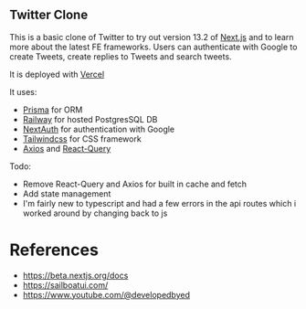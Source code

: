 ## Twitter Clone

This is a basic clone of Twitter to try out version 13.2 of [Next.js](https://nextjs.org/) and to learn more about the latest FE frameworks. Users can authenticate with Google to create Tweets, create replies to Tweets and search tweets.

It is deployed with [Vercel](https://vercel.com/)

It uses:
* [Prisma](https://www.prisma.io/) for ORM
* [Railway](https://railway.app/) for hosted PostgresSQL DB
* [NextAuth](https://next-auth.js.org/) for authentication with Google
* [Tailwindcss](https://tailwindcss.com/) for CSS framework
* [Axios](https://axios-http.com/) and [React-Query](https://react-query-v3.tanstack.com/)

Todo:
* Remove React-Query and Axios for built in cache and fetch
* Add state management
* I'm fairly new to typescript and had a few errors in the api routes which i worked around by changing back to js

# References
* https://beta.nextjs.org/docs
* https://sailboatui.com/
* https://www.youtube.com/@developedbyed